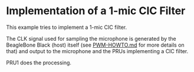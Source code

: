# Implementation of a 1-mic CIC Filter

This example tries to implement a 1-mic CIC filter.

The CLK signal used for sampling the microphone is generated by the BeagleBone Black (host) itself (see [PWM-HOWTO.md](PWM-HOWTO.md) for more details on that) and output to the microphone and the PRUs implementing a CIC filter.

PRU1 does the processing.